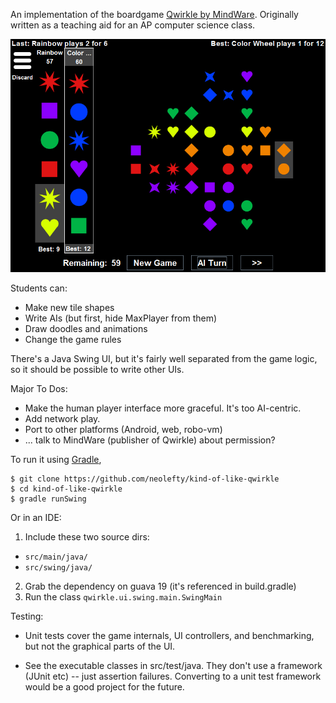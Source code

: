 An implementation of the boardgame [Qwirkle by
MindWare](http://mindware.com/qwirkle-a2-32016.fltr).
Originally written as a teaching aid for an AP computer science class.

![Screenshot of play between Rainbow AIs](doc/typical-small.png)

Students can:

* Make new tile shapes
* Write AIs (but first, hide MaxPlayer from them)
* Draw doodles and animations
* Change the game rules

There's a Java Swing UI, but it's fairly well separated from the game
logic, so it should be possible to write other UIs.

Major To Dos:

* Make the human player interface more graceful.
  It's too AI-centric.
* Add network play.
* Port to other platforms (Android, web, robo-vm)
* ... talk to MindWare (publisher of Qwirkle) about permission?

To run it using [Gradle](http://gradle.org/),

    $ git clone https://github.com/neolefty/kind-of-like-qwirkle
    $ cd kind-of-like-qwirkle
    $ gradle runSwing

Or in an IDE:

1. Include these two source dirs:
  * `src/main/java/`
  * `src/swing/java/`
2. Grab the dependency on guava 19 (it's referenced in build.gradle)
3. Run the class `qwirkle.ui.swing.main.SwingMain`

Testing:

* Unit tests cover the game internals, UI controllers, and benchmarking,
but not the graphical parts of the UI. 

* See the executable classes in src/test/java. They don't use a framework 
(JUnit etc) -- just assertion failures. Converting to a unit test 
framework would be a good project for the future.